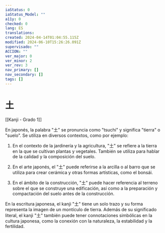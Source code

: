 ```yaml
---
iaStatus: 0
iaStatus_Model: ""
a11y: 0
checked: 0
lang: ES
translations: 
created: 2024-04-14T01:04:55.115Z
modified: 2024-06-10T15:26:26.091Z
supervisado: ""
ACCION: ""
ver_major: 0
ver_minor: 2
ver_rev: 3
nav_primary: []
nav_secondary: []
tags: []
---
```

# 土

[[Kanji - Grado 1]]

En japonés, la palabra "土" se pronuncia como "tsuchi" y significa "tierra" o "suelo". Se utiliza en diversos contextos, como por ejemplo:

1. En el contexto de la jardinería y la agricultura, "土" se refiere a la tierra en la que se cultivan plantas y vegetales. También se utiliza para hablar de la calidad y la composición del suelo.

2. En el arte japonés, el "土" puede referirse a la arcilla o al barro que se utiliza para crear cerámica y otras formas artísticas, como el bonsái.

3. En el ámbito de la construcción, "土" puede hacer referencia al terreno sobre el que se construye una edificación, así como a la preparación y compactación del suelo antes de la construcción.

En la escritura japonesa, el kanji "土" tiene un solo trazo y su forma representa la imagen de un montículo de tierra. Además de su significado literal, el kanji "土" también puede tener connotaciones simbólicas en la cultura japonesa, como la conexión con la naturaleza, la estabilidad y la fertilidad.
